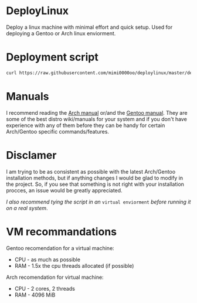 # DeployLinux
Deploy a linux machine with minimal effort and quick setup.
Used for deploying a Gentoo or Arch linux enviorment.

# Deployment script
```bash
curl https://raw.githubusercontent.com/mimi0000oo/deploylinux/master/deploy.sh -o deploy.sh && chmod +x deploy.sh && ./deploy.sh
```

# Manuals
I recommend reading the [Arch manual](https://wiki.archlinux.org/title/Installation_guide) or/and the [Gentoo manual](https://wiki.gentoo.org/wiki/Handbook:AMD64/Full/Installation). They are some of the best distro wiki/manuals for your system and if you don't have experience with any of them before they can be handy for certain Arch/Gentoo specific commands/features.

# Disclamer
I am trying to be as consistent as possible with the latest Arch/Gentoo installation methods, but if anything changes I would be glad to modify in the project. So, if you see that something is not right with your installation procces, an issue would be greatly appreciated.

*I also recommend tying the script in an* `virtual enviorment` *before running it on a real system*.

# VM recommandations
Gentoo recomendation for a virtual machine:
  - CPU - as much as possible
  - RAM - 1.5x the cpu threads allocated (if possible)

Arch recomendation for virtual machine:
  - CPU - 2 cores, 2 threads
  - RAM - 4096 MiB
